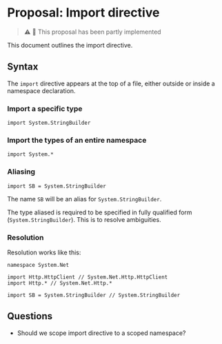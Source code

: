 # Proposal: Import directive

> ⚠️ 🧩 This proposal has been partly implemented

This document outlines the import directive.

## Syntax

The `import` directive appears at the top of a file, either outside or inside a namespace declaration.

### Import a specific type

```raven
import System.StringBuilder
```

### Import the types of an entire namespace

```raven
import System.*
```

### Aliasing

```raven
import SB = System.StringBuilder
```

The name `SB` will be an alias for `System.StringBuilder`.

The type aliased is required to be specified in fully qualified form (`System.StringBuilder`). This is to resolve ambiguities.

### Resolution

Resolution works like this:

```raven
namespace System.Net

import Http.HttpClient // System.Net.Http.HttpClient
import Http.* // System.Net.Http.*

import SB = System.StringBuilder // System.StringBuilder
```

## Questions

* Should we scope import directive to a scoped namespace?